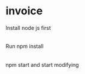 # invoice

####
Install node js first

######
Run npm install

######
npm start
and start modifying
